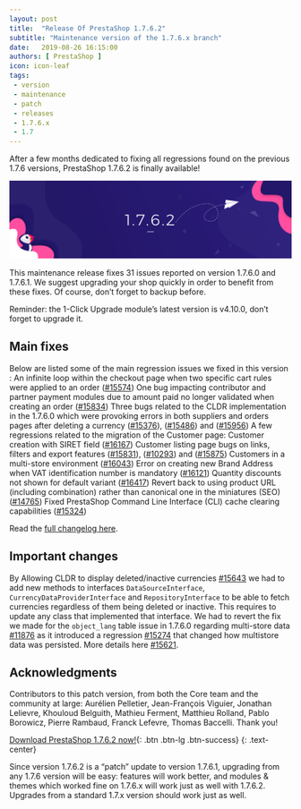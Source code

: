 ```yaml
---
layout: post
title:  "Release Of PrestaShop 1.7.6.2"
subtitle: "Maintenance version of the 1.7.6.x branch"
date:   2019-08-26 16:15:00
authors: [ PrestaShop ]
icon: icon-leaf
tags:
 - version
 - maintenance
 - patch
 - releases
 - 1.7.6.x
 - 1.7
---
```



After a few months dedicated to fixing all regressions found on the previous 1.7.6 versions, PrestaShop 1.7.6.2 is finally available! 

![1.7.6.2 is available!](/assets/images/2019/11/1.7.6.2_banner.jpg)

This maintenance release fixes 31 issues reported on version 1.7.6.0 and 1.7.6.1. We suggest upgrading your shop quickly in order to benefit from these fixes. Of course, don’t forget to backup before.

Reminder:  the 1-Click Upgrade module’s latest version is v4.10.0, don’t forget to upgrade it.


## Main fixes
Below are listed some of the main regression issues we fixed in this version :
An infinite loop within the checkout page when two specific cart rules were applied to an order ([#15574](https://github.com/PrestaShop/PrestaShop/issues/15574))
One bug impacting contributor and partner payment modules due to amount paid no longer validated when creating an order ([#15834](https://github.com/PrestaShop/PrestaShop/issues/15834))
Three bugs related to the CLDR implementation in the 1.7.6.0 which were provoking errors in both suppliers and orders pages after deleting a currency ([#15376](https://github.com/PrestaShop/PrestaShop/issues/15376)), ([#15486](https://github.com/PrestaShop/PrestaShop/issues/15486)) and ([#15956](https://github.com/PrestaShop/PrestaShop/issues/15956))
A few regressions related to the migration of the Customer page:
Customer creation with SIRET field ([#16167](https://github.com/PrestaShop/PrestaShop/issues/16167))
Customer listing page bugs on links, filters and export features ([#15831](https://github.com/PrestaShop/PrestaShop/issues/15831)), ([#10293](https://github.com/PrestaShop/PrestaShop/issues/10293)) and ([#15875](https://github.com/PrestaShop/PrestaShop/issues/15875)) 
Customers in a multi-store environment ([#16043](https://github.com/PrestaShop/PrestaShop/issues/16043))
Error on creating new Brand Address when VAT identification number is mandatory ([#16121](https://github.com/PrestaShop/PrestaShop/issues/16121))
Quantity discounts not shown for default variant ([#16417](https://github.com/PrestaShop/PrestaShop/issues/#16417))
Revert back to using product URL (including combination) rather than canonical one in the miniatures (SEO) ([#14765](https://github.com/PrestaShop/PrestaShop/issues/14765))
Fixed PrestaShop Command Line Interface (CLI) cache clearing capabilities ([#15324](https://github.com/PrestaShop/PrestaShop/issues/15324))


Read the [full changelog here](https://github.com/PrestaShop/PrestaShop/releases/tag/1.7.6.2).

## Important changes
By Allowing CLDR to display deleted/inactive currencies [#15643](https://github.com/PrestaShop/PrestaShop/pull/15643) we had to add new methods to interfaces `DataSourceInterface`, `CurrencyDataProviderInterface` and `RepositoryInterface` to be able to fetch currencies regardless of them being deleted or inactive. 
This requires to update any class that implemented that interface.
We had to revert the fix we made for the `object_lang` table issue in 1.7.6.0 regarding multi-store data [#11876](https://github.com/PrestaShop/PrestaShop/pull/11876) as it introduced a regression [#15274](https://github.com/PrestaShop/PrestaShop/issues/15274) that changed how multistore data was persisted. More details here [#15621](https://github.com/PrestaShop/PrestaShop/pull/15621).


## Acknowledgments

Contributors to this patch version, from both the Core team and the community at large: 
Aurélien Pelletier, Jean-François Viguier, Jonathan Lelievre, Khouloud Belguith, Mathieu Ferment, Matthieu Rolland, Pablo Borowicz, Pierre Rambaud, Franck Lefevre, Thomas Baccelli.
Thank you!


[Download PrestaShop 1.7.6.2 now!](https://www.prestashop.com/en/download){: .btn .btn-lg .btn-success}
{: .text-center}


Since version 1.7.6.2 is a “patch” update to version 1.7.6.1, upgrading from any 1.7.6 version will be easy: features will work better, and modules & themes which worked fine on 1.7.6.x will work just as well with 1.7.6.2. Upgrades from a standard 1.7.x version should work just as well.
